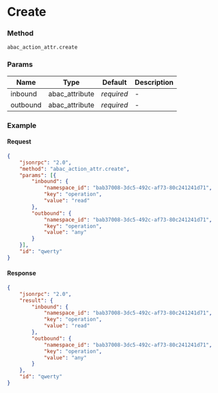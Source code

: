 # Create

### Method

```
abac_action_attr.create
```

### Params

Name     | Type           | Default    | Description
-------- | -------------- | ---------- | ------------------
inbound  | abac_attribute | _required_ | -
outbound | abac_attribute | _required_ | -

### Example

#### Request

```json
{
    "jsonrpc": "2.0",
    "method": "abac_action_attr.create",
    "params": [{
        "inbound": {
            "namespace_id": "bab37008-3dc5-492c-af73-80c241241d71",
            "key": "operation",
            "value": "read"
        },
        "outbound": {
            "namespace_id": "bab37008-3dc5-492c-af73-80c241241d71",
            "key": "operation",
            "value": "any"
        }
    }],
    "id": "qwerty"
}
```

#### Response

```json
{
    "jsonrpc": "2.0",
    "result": {
        "inbound": {
            "namespace_id": "bab37008-3dc5-492c-af73-80c241241d71",
            "key": "operation",
            "value": "read"
        },
        "outbound": {
            "namespace_id": "bab37008-3dc5-492c-af73-80c241241d71",
            "key": "operation",
            "value": "any"
        }
    },
    "id": "qwerty"
}
```
